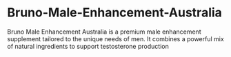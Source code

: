 # Bruno-Male-Enhancement-Australia
Bruno Male Enhancement Australia is a premium male enhancement supplement tailored to the unique needs of men. It combines a powerful mix of natural ingredients to support testosterone production

